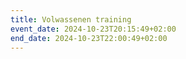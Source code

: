 ```yaml
---
title: Volwassenen training
event_date: 2024-10-23T20:15:49+02:00
end_date: 2024-10-23T22:00:49+02:00
---
```

